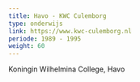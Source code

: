 ```yaml
---
title: Havo - KWC Culemborg
type: onderwijs
link: https://www.kwc-culemborg.nl
periode: 1989 - 1995
weight: 60
---
```

Koningin Wilhelmina College, Havo
